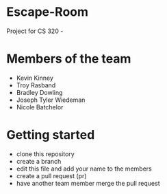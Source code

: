 # Escape-Room
Project for CS 320 -

# Members of the team
- Kevin Kinney
- Troy Rasband
- Bradley Dowling
- Joseph Tyler Wiedeman
- Nicole Batchelor

# Getting started
- clone this repository
- create a branch
- edit this file and add your name to the members
- create a pull request (pr)
- have another team member merge the pull request
